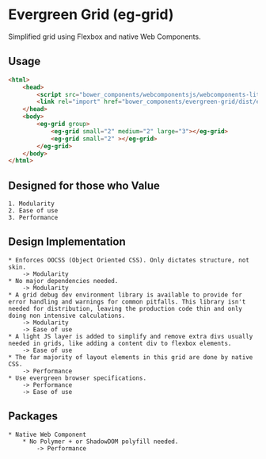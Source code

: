 # Evergreen Grid (eg-grid)
Simplified grid using Flexbox and native Web Components.

## Usage

```html
<html>
	<head>
		<script src="bower_components/webcomponentsjs/webcomponents-lite.js"></script> <!-- No ShadowDOM needed -->
		<link rel="import" href="bower_components/evergreen-grid/dist/eg-grid.html">
	</head>
	<body>
		<eg-grid group>
			<eg-grid small="2" medium="2" large="3"></eg-grid>
			<eg-grid small="2" ></eg-grid>
		</eg-grid>
	</body>
</html>
```

## Designed for those who Value

	1. Modularity
	2. Ease of use
	3. Performance

## Design Implementation

	* Enforces OOCSS (Object Oriented CSS). Only dictates structure, not skin.
		-> Modularity
	* No major dependencies needed. 
		-> Modularity 
	* A grid debug dev environment library is available to provide for error handling and warnings for common pitfalls. This library isn't needed for distribution, leaving the production code thin and only doing non intensive calculations.
		-> Modularity
		-> Ease of use
	* A light JS layer is added to simplify and remove extra divs usually needed in grids, like adding a content div to flexbox elements.
		-> Ease of use
	* The far majority of layout elements in this grid are done by native CSS. 
		-> Performance
	* Use evergreen browser specifications.
		-> Performance
		-> Ease of use

## Packages

	* Native Web Component 
		* No Polymer + or ShadowDOM polyfill needed.
			-> Performance
